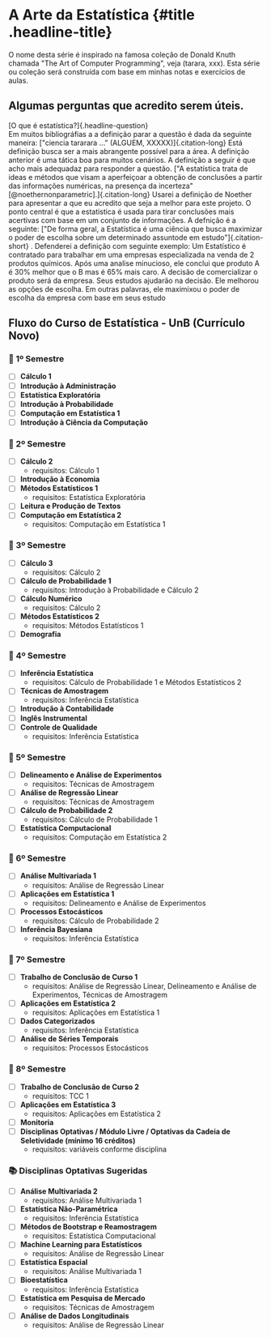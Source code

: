 # A Arte da Estatística {#title .headline-title}

O nome desta série é inspirado na famosa coleção de Donald Knuth chamada "The Art of Computer Programming", veja (tarara, xxx). Esta série ou coleção será construída com base em minhas notas e exercícios de aulas.

## Algumas perguntas que acredito serem úteis.

[O que é estatística?]{.headline-question}  
Em muitos bibliográfias a a definição parar a questão é dada da seguinte maneira: ["ciencia tararara ..." (ALGUEM, XXXXX)]{.citation-long}
Está definição busca ser a mais abrangente possível para a área. A definição anterior é uma tática boa para muitos cenários. A definição a seguir é que acho mais adequadaz para responder a questão.
["A estatística trata de ideas e métodos que visam a aperfeiçoar a obtenção de conclusões a partir das informações numéricas, na presença da incerteza" [@noethernonparametric].]{.citation-long}
Usarei a definição de Noether para apresentar a que eu acredito que seja a melhor para este projeto. O ponto central é que a estatistica é usada para tirar conclusões mais acertivas com base em um conjunto de informações. A defnição é a seguinte: ["De forma geral, a Estatística é uma ciência que busca maximizar o poder de escolha sobre um determinado assuntode em estudo"]{.citation-short} .
Defenderei a definição com seguinte exemplo: Um Estatístico é contratado para trabalhar em uma empresas especializada na venda de 2 produtos químicos. Após uma analise minucioso, ele conclui que produto A é 30% melhor que o B mas é 65% mais caro. A decisão de comercializar o produto será da empresa. Seus estudos ajudarão na decisão. Ele melhorou as opções de escolha. Em outras palavras, ele maximixou o poder de escolha da empresa com base em seus estudo

## Fluxo do Curso de Estatística - UnB (Currículo Novo)

### 📘 1º Semestre

- [ ] **Cálculo 1**
- [ ] **Introdução à Administração**
- [ ] **Estatística Exploratória**
- [ ] **Introdução à Probabilidade**
- [ ] **Computação em Estatística 1**
- [ ] **Introdução à Ciência da Computação**

### 📘 2º Semestre

- [ ] **Cálculo 2**
  - requisitos: Cálculo 1
- [ ] **Introdução à Economia**
- [ ] **Métodos Estatísticos 1**
  - requisitos: Estatística Exploratória
- [ ] **Leitura e Produção de Textos**
- [ ] **Computação em Estatística 2**
  - requisitos: Computação em Estatística 1

### 📘 3º Semestre

- [ ] **Cálculo 3**
  - requisitos: Cálculo 2
- [ ] **Cálculo de Probabilidade 1**
  - requisitos: Introdução à Probabilidade e Cálculo 2
- [ ] **Cálculo Numérico**
  - requisitos: Cálculo 2
- [ ] **Métodos Estatísticos 2**
  - requisitos: Métodos Estatísticos 1
- [ ] **Demografia**

### 📘 4º Semestre

- [ ] **Inferência Estatística**
  - requisitos: Cálculo de Probabilidade 1 e Métodos Estatísticos 2
- [ ] **Técnicas de Amostragem**
  - requisitos: Inferência Estatística
- [ ] **Introdução à Contabilidade**
- [ ] **Inglês Instrumental**
- [ ] **Controle de Qualidade**
  - requisitos: Inferência Estatística

### 📘 5º Semestre

- [ ] **Delineamento e Análise de Experimentos**
  - requisitos: Técnicas de Amostragem
- [ ] **Análise de Regressão Linear**
  - requisitos: Técnicas de Amostragem
- [ ] **Cálculo de Probabilidade 2**
  - requisitos: Cálculo de Probabilidade 1
- [ ] **Estatística Computacional**
  - requisitos: Computação em Estatística 2

### 📘 6º Semestre

- [ ] **Análise Multivariada 1**
  - requisitos: Análise de Regressão Linear
- [ ] **Aplicações em Estatística 1**
  - requisitos: Delineamento e Análise de Experimentos
- [ ] **Processos Estocásticos**
  - requisitos: Cálculo de Probabilidade 2
- [ ] **Inferência Bayesiana**
  - requisitos: Inferência Estatística

### 📘 7º Semestre

- [ ] **Trabalho de Conclusão de Curso 1**
  - requisitos: Análise de Regressão Linear, Delineamento e Análise de Experimentos, Técnicas de Amostragem
- [ ] **Aplicações em Estatística 2**
  - requisitos: Aplicações em Estatística 1
- [ ] **Dados Categorizados**
  - requisitos: Inferência Estatística
- [ ] **Análise de Séries Temporais**
  - requisitos: Processos Estocásticos

### 📘 8º Semestre

- [ ] **Trabalho de Conclusão de Curso 2**
  - requisitos: TCC 1
- [ ] **Aplicações em Estatística 3**
  - requisitos: Aplicações em Estatística 2
- [ ] **Monitoria**
- [ ] **Disciplinas Optativas / Módulo Livre / Optativas da Cadeia de Seletividade (mínimo 16 créditos)**
  - requisitos: variáveis conforme disciplina

### 📚 Disciplinas Optativas Sugeridas

- [ ] **Análise Multivariada 2**
  - requisitos: Análise Multivariada 1
- [ ] **Estatística Não-Paramétrica**
  - requisitos: Inferência Estatística
- [ ] **Métodos de Bootstrap e Reamostragem**
  - requisitos: Estatística Computacional
- [ ] **Machine Learning para Estatísticos**
  - requisitos: Análise de Regressão Linear
- [ ] **Estatística Espacial**
  - requisitos: Análise Multivariada 1
- [ ] **Bioestatística**
  - requisitos: Inferência Estatística
- [ ] **Estatística em Pesquisa de Mercado**
  - requisitos: Técnicas de Amostragem
- [ ] **Análise de Dados Longitudinais**
  - requisitos: Análise de Regressão Linear

